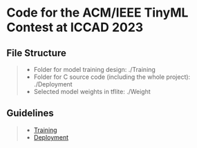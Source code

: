 # Code for the ACM/IEEE TinyML Contest at ICCAD 2023

## File Structure

> + Folder for model training design: ./Training
> + Folder for C source code (including the whole project): ./Deployment
> + Selected model weights in tflite: ./Weight

## Guidelines
> + [Training](doc/training.md)
> + [Deployment](doc/deploy.md)
